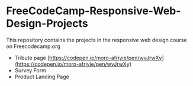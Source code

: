 # FreeCodeCamp-Responsive-Web-Design-Projects

This repository contains the projects in the responsive web design course on Freecodecamp.org 

* Tribute page [https://codepen.io/moro-afriyie/pen/wvJrwXy](https://codepen.io/moro-afriyie/pen/wvJrwXy)
* Survey Form
* Product Landing Page
